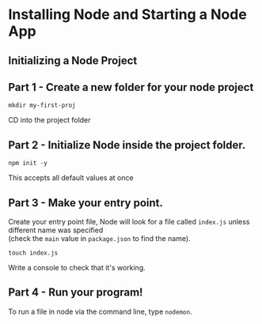 # Installing Node and Starting a Node App

## Initializing a Node Project

## Part 1 - Create a new folder for your node project
```text
mkdir my-first-proj
```
CD into the project folder

## Part 2 - Initialize Node inside the project folder.

```text
npm init -y
```

This accepts all default values at once

## Part 3 - Make your entry point.

Create your entry point file, Node will look for a file called `index.js` unless different name was specified\
(check the `main` value in `package.json` to find the name\).

```text
touch index.js
```
Write a console to check that it's working.

## Part 4 - Run your program!

To run a file in node via the command line, type `nodemon`.